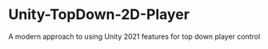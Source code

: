 # Unity-TopDown-2D-Player
 A modern approach to using Unity 2021 features for top down player control
